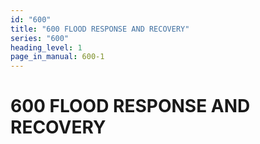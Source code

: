 ```yaml
---
id: "600"
title: "600 FLOOD RESPONSE AND RECOVERY"
series: "600"
heading_level: 1
page_in_manual: 600-1
---
```


# 600 FLOOD RESPONSE AND RECOVERY
